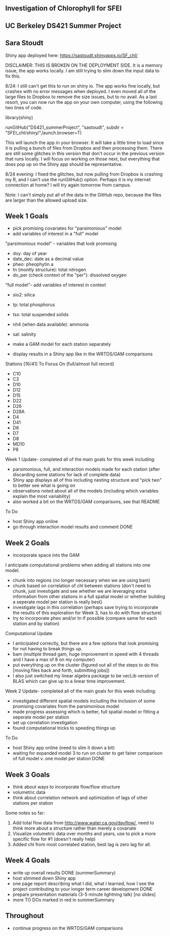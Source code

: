 ## Investigation of Chlorophyll for SFEI

## UC Berkeley DS421 Summer Project

## Sara Stoudt 

Shiny app deployed here: https://sastoudt.shinyapps.io/SF_chl/ 

DISCLAIMER: THIS IS BROKEN ON THE DEPLOYMENT SIDE. It is a memory issue, the app works locally. I am still trying to slim down the input data to fix this.

8/24: I still can't get this to run on shiny io. The app works fine locally, but crashes with no error messages when deployed. I even moved all of the large files to Dropbox to remove the size issues, but to no avail. As a last resort, you can now run the app on your own computer, using the following two lines of code. 

library(shiny)

runGitHub("DS421_summerProject", "sastoudt", subdir = "SFEI_chl/shiny/",launch.browser=T)

This will launch the app in your browser. It will take a little time to load since it is pulling a bunch of files from Dropbox and then processing them. There are still some glitches in this version that don't occur in the previous version that runs locally. I will focus on working on those next, but everything that does pop up on the Shiny app should be representative.

8/24 evening: I fixed the glitches, but now pulling from Dropbox is crashing my R, and I can't use the runGitHub() option. Perhaps it is my internet connection at home? I will try again tomorrow from campus.

Note: I can't simply put all of the data in the GitHub repo, because the files are larger than the allowed upload size.

## Week 1 Goals

- pick promising covariates for "parsimonious" model
- add variables of interest in a "full" model

"parsimonious model" - variables that look promising

- doy: day of year
- date_dec: date as a decimal value
- pheo: pheophytin a
- tn (montly structure): total nitrogen
- do_per (check context of the "per"): dissolved oxygen

"full model"- add variables of interest in context

- sio2: silica
- tp: total phosphorus
- tss: total suspended solids
- nh4 (when data available): ammonia 
- sal: salinity

- make a GAM model for each station separately
- display results in a Shiny app like in the WRTDS/GAM comparisons

Stations [16/41] To Focus On (full/almost full record)

- C10
- C3
- D10
- D12
- D15
- D22
- D26
- D28A
- D4
- D41
- D6
- D7
- D8
- MD10
- P8
 
Week 1 Update- completed all of the main goals for this week including:

- parsimonious, full, and interaction models made for each station (after discarding some stations for lack of complete data)
- Shiny app displays all of this including nesting structure and "pick two" to better see what is going on
- observations noted about all of the models (including which variables explain the most variability)
- also worked a bit on the WRTDS/GAM comparisons, see that README

To Do

- host Shiny app online
- go through interaction model results and comment DONE

## Week 2 Goals

- incorporate space into the GAM

I anticipate computational problems when adding all stations into one model.

- chunk into regions (no longer necessary when we are using bam)
- chunk based on correlation of chl between stations (don't need to chunk, just investigate and see whether we are leveraging extra information from other stations in a full spatial model or whether building a seperate model per station is really best)
- investigate lags in this correlation (perhaps save trying to incorporate the results of this exploration for Week 3, has to do with flow structure)
- try to incorporate pheo and/or tn if possible (compare same for each station and by station)

Computational Update
- I anticipated correctly, but there are a few options that look promising for not having to break things up.
- bam (multiple thread gam, huge improvement in speed with 4 threads and I have a max of 8 on my computer)
- put everything up on the cluster (figured out all of the steps to do this [moving files back and forth, submitting jobs])
- I also just switched my linear algebra package to be vecLib version of BLAS which can give up to a linear time improvement.

Week 2 Update- completed all of the main goals for this week including:

- investigated different spatial models including the inclusion of some promising covariates from the parsimonious model
- made progress assessing which is better, full spatial model or fitting a seperate model per station
- set up correlation investigation
- found computational tricks to speeding things up

To Do

- host Shiny app online (need to slim it down a bit)
- waiting for expanded model 3 to run on cluster to get fairer comparison of full model v. one model per station DONE


## Week 3 Goals

- think about ways to incorporate flow/flow structure
- volumetric data
- think about correlation network and optimization of lags of other stations per station

Some notes so far:
1. Add total flow data from http://www.water.ca.gov/dayflow/, need to think more about a structure rather than merely a covariate
2. Visualize volumetric data over months and years, use to pick a more specific flow for #1 (doesn't really help)
3. Added chl from most correlated station, best lag is zero lag for all.

## Week 4 Goals

- write up overall results DONE (summerSummary)
- host slimmed down Shiny app
- one page report describing what I did, what I learned, how I see the project contributing to your longer term career development DONE
- prepare presentation materials (3-5 minute lightning talk) [no slides]
- more TO DOs marked in red in summerSummary

## Throughout

- continue progress on the WRTDS/GAM comparisons